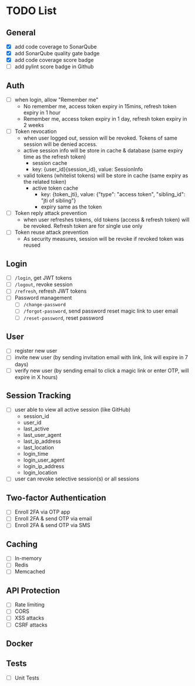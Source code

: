 # TODO List
## General
- [x] add code coverage to SonarQube
- [x] add SonarQube quality gate badge
- [x] add code coverage score badge
- [ ] add pylint score badge in Github

## Auth
- [ ] when login, allow "Remember me"
    - No remember me, access token expiry in 15mins, refresh token expiry in 1 hour
    - Remember me, access token expiry in 1 day, refresh token expiry in 2 weeks
- [ ] Token revocation
    - when user logged out, session will be revoked. Tokens of same session will be denied access.
    - active session info will be store in cache & database (same expiry time as the refresh token)
        - session cache
        - key: {user_id}{session_id}, value: SessionInfo
    - valid tokens (whitelist tokens) will be store in cache (same expiry as the related token)
      - active token cache
        - key: {token_jti}, value: {"type": "access token", "sibling_id": "jti of sibling"}
        - expiry same as the token
- [ ] Token reply attack prevention
    - when user refreshes tokens, old tokens (access & refresh token) will be revoked. Refresh token are for single use only
- [ ] Token reuse attack prevention
    - As security measures, session will be revoke if revoked token was reused

## Login
- [ ] `/login`, get JWT tokens
- [ ] `/logout`, revoke session
- [ ] `/refresh`, refresh JWT tokens
- [ ] Password management
    - [ ] `/change-password`
    - [ ] `/forgot-password`, send password reset magic link to user email
    - [ ] `/reset-password`, reset password

## User
- [ ] register new user
- [ ] invite new user (by sending invitation email with link, link will expire in 7 days)
- [ ] verify new user (by sending email to click a magic link or enter OTP, will expire in X hours)

## Session Tracking
- [ ] user able to view all active session (like GitHub)
    - session_id
    - user_id
    - last_active
    - last_user_agent
    - last_ip_address
    - last_location
    - login_time
    - login_user_agent
    - login_ip_address
    - login_location
- [ ] user can revoke selective session(s) or all sessions

## Two-factor Authentication
- [ ] Enroll 2FA via OTP app
- [ ] Enroll 2FA & send OTP via email
- [ ] Enroll 2FA & send OTP via SMS

## Caching
- [ ] In-memory
- [ ] Redis
- [ ] Memcached

## API Protection
- [ ] Rate limiting
- [ ] CORS
- [ ] XSS attacks
- [ ] CSRF attacks

## Docker

## Tests
- [ ] Unit Tests
